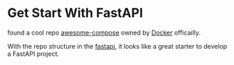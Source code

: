 # Get Start With FastAPI

found a cool repo [awesome-compose](https://github.com/docker/awesome-compose) owned by [Docker](https://github.com/docker/awesome-compose) officailly.

With the repo structure in the [fastapi](https://github.com/docker/awesome-compose/tree/master/fastapi), it looks like a great starter to develop a FastAPI project.

